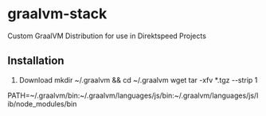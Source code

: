 # graalvm-stack
Custom GraalVM Distribution for use in Direktspeed Projects


## Installation

1. Download
mkdir  ~/.graalvm && cd ~/.graalvm
wget 
tar -xfv *.tgz --strip 1

PATH=~/.graalvm/bin:~/.graalvm/languages/js/bin:~/.graalvm/languages/js/lib/node_modules/bin
